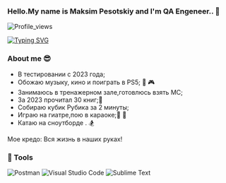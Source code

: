 ### Hello.My name is Maksim Pesotskiy and I'm QA Engeneer.. 👋

![Profile_views](https://komarev.com/ghpvc/?username=Pesotskiy-Maksim-QA&color=blue&style=plasyic)
<!--
**Pesotskiy-Maksim-QA/Pesotskiy-Maksim-QA** is a ✨ _special_ ✨ repository because its `README.md` (this file) appears on your GitHub profile.

Here are some ideas to get you started:

- 🔭 I’m currently working on ...
- 🌱 I’m currently learning ...
- 👯 I’m looking to collaborate on ...
- 🤔 I’m looking for help with ...
- 💬 Ask me about ...
- 📫 How to reach me: ...
- 😄 Pronouns: ...
- ⚡ Fun fact: ...
-->
[![Typing SVG](https://readme-typing-svg.demolab.com?font=Fira+Code&pause=1000&color=EE8838&width=435&lines=I'm+QA+Engeneer+(manual%2Bauto))](https://git.io/typing-svg)
### About me :sunglasses:
- В тестировании с 2023 года;
- Обожаю музыку, кино и поиграть в PS5; :musical_note: :video_game:
- Занимаюсь в тренажерном зале,готовлюсь взять МС;
- За 2023 прочитал 30 книг;:book:
- Собираю кубик Рубика за 2 минуты;
- Играю на гиатре,пою в караоке;:guitar: :microphone:
- Катаю на сноутборде . :snowboarder:

Мое кредо: Вся жизнь в наших руках!

### :wrench: Tools
![Postman](https://img.shields.io/badge/-Postman-000010?style=for-the-badge&logo=postman)
![Visual Studio Code](https://img.shields.io/badge/Visual%20Studio%20Code-0078d7.svg?style=for-the-badge&logo=visual-studio-code&logoColor=white)
![Sublime Text](https://img.shields.io/badge/sublime_text-%23575757.svg?style=for-the-badge&logo=sublime-text&logoColor=important)


